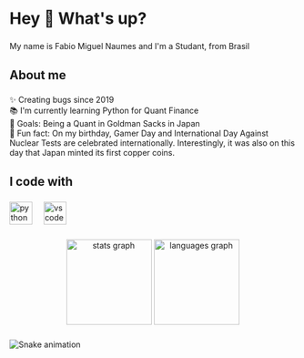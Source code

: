 <h1 align="left">Hey 👋 What's up?</h1>

###

<p align="left">My name is Fabio Miguel Naumes and I'm a Studant, from Brasil</p>

###

<h2 align="left">About me</h2>

###

<p align="left">✨ Creating bugs since 2019<br>📚 I'm currently learning Python for Quant Finance<br>🎯 Goals: Being a Quant in Goldman Sacks in Japan<br>🎲 Fun fact: On my birthday, Gamer Day and International Day Against Nuclear Tests are celebrated internationally. Interestingly, it was also on this day that Japan minted its first copper coins.</p>

###

<h2 align="left">I code with</h2>

###

<div align="left">
  <img src="https://cdn.jsdelivr.net/gh/devicons/devicon/icons/python/python-original.svg" height="40" alt="python logo"  />
  <img width="12" />
  <img src="https://cdn.jsdelivr.net/gh/devicons/devicon/icons/vscode/vscode-original.svg" height="40" alt="vscode logo"  />
</div>

###

<div align="center">
  <img src="https://github-readme-stats.vercel.app/api?username=Fabio-Miguel-Naumes&hide_title=false&hide_rank=false&show_icons=true&include_all_commits=true&count_private=true&disable_animations=false&theme=dracula&locale=en&hide_border=false&order=1" height="150" alt="stats graph"  />
  <img src="https://github-readme-stats.vercel.app/api/top-langs?username=Fabio-Miguel-Naumes&locale=en&hide_title=false&layout=compact&card_width=320&langs_count=5&theme=dracula&hide_border=false&order=2" height="150" alt="languages graph"  />
</div>

###

<img src="https://raw.githubusercontent.com/Fabio-Miguel-Naumes/Fabio-Miguel-Naumes/output/snake.yml" alt="Snake animation" />

###
